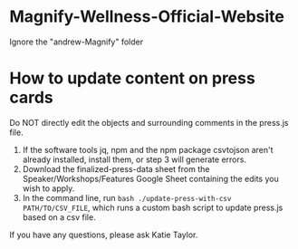 # Magnify-Wellness-Official-Website
Ignore the "andrew-Magnify" folder

# How to update content on press cards
Do NOT directly edit the objects and surrounding comments in the press.js file.
1. If the software tools jq, npm and the npm package csvtojson aren't already installed, install them, or step 3 will generate errors.
2. Download the finalized-press-data sheet from the Speaker/Workshops/Features Google Sheet containing the edits you wish to apply.
3. In the command line, run `bash ./update-press-with-csv PATH/TO/CSV_FILE`, which runs a custom bash script to update press.js based on a csv file.

If you have any questions, please ask Katie Taylor.